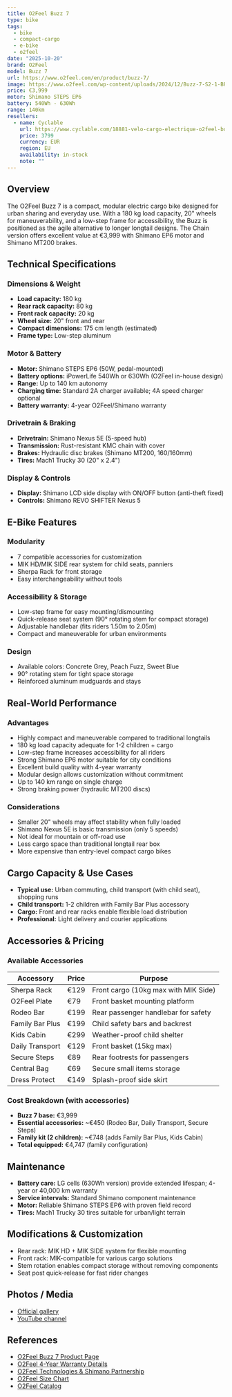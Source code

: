 ```yaml
---
title: O2Feel Buzz 7
type: bike
tags:
  - bike
  - compact-cargo
  - e-bike
  - o2feel
date: "2025-10-20"
brand: O2Feel
model: Buzz 7
url: https://www.o2feel.com/en/product/buzz-7/
image: https://www.o2feel.com/wp-content/uploads/2024/12/Buzz-7-S2-1-BP-1200x1200-1-800x800.jpg
price: €3,999
motor: Shimano STEPS EP6
battery: 540Wh - 630Wh
range: 140km
resellers:
  - name: Cyclable
    url: https://www.cyclable.com/18881-velo-cargo-electrique-o2feel-buzz-7.html
    price: 3799
    currency: EUR
    region: EU
    availability: in-stock
    note: ""
---
```


## Overview

The O2Feel Buzz 7 is a compact, modular electric cargo bike designed for urban sharing and everyday use. With a 180 kg load capacity, 20" wheels for maneuverability, and a low-step frame for accessibility, the Buzz is positioned as the agile alternative to longer longtail designs. The Chain version offers excellent value at €3,999 with Shimano EP6 motor and Shimano MT200 brakes.

## Technical Specifications

<!-- BIKE_SPECS_TABLE_START -->
<!-- BIKE_SPECS_TABLE_END -->

### Dimensions & Weight

- **Load capacity:** 180 kg
- **Rear rack capacity:** 80 kg
- **Front rack capacity:** 20 kg
- **Wheel size:** 20" front and rear
- **Compact dimensions:** 175 cm length (estimated)
- **Frame type:** Low-step aluminum

### Motor & Battery

- **Motor:** Shimano STEPS EP6 (50W, pedal-mounted)
- **Battery options:** iPowerLife 540Wh or 630Wh (O2Feel in-house design)
- **Range:** Up to 140 km autonomy
- **Charging time:** Standard 2A charger available; 4A speed charger optional
- **Battery warranty:** 4-year O2Feel/Shimano warranty

### Drivetrain & Braking

- **Drivetrain:** Shimano Nexus 5E (5-speed hub)
- **Transmission:** Rust-resistant KMC chain with cover
- **Brakes:** Hydraulic disc brakes (Shimano MT200, 160/160mm)
- **Tires:** Mach1 Trucky 30 (20" x 2.4")

### Display & Controls

- **Display:** Shimano LCD side display with ON/OFF button (anti-theft fixed)
- **Controls:** Shimano REVO SHIFTER Nexus 5

## E-Bike Features

### Modularity

- 7 compatible accessories for customization
- MIK HD/MIK SIDE rear system for child seats, panniers
- Sherpa Rack for front storage
- Easy interchangeability without tools

### Accessibility & Storage

- Low-step frame for easy mounting/dismounting
- Quick-release seat system (90° rotating stem for compact storage)
- Adjustable handlebar (fits riders 1.50m to 2.05m)
- Compact and maneuverable for urban environments

### Design

- Available colors: Concrete Grey, Peach Fuzz, Sweet Blue
- 90° rotating stem for tight space storage
- Reinforced aluminum mudguards and stays

## Real-World Performance

### Advantages

- Highly compact and maneuverable compared to traditional longtails
- 180 kg load capacity adequate for 1-2 children + cargo
- Low-step frame increases accessibility for all riders
- Strong Shimano EP6 motor suitable for city conditions
- Excellent build quality with 4-year warranty
- Modular design allows customization without commitment
- Up to 140 km range on single charge
- Strong braking power (hydraulic MT200 discs)

### Considerations

- Smaller 20" wheels may affect stability when fully loaded
- Shimano Nexus 5E is basic transmission (only 5 speeds)
- Not ideal for mountain or off-road use
- Less cargo space than traditional longtail rear box
- More expensive than entry-level compact cargo bikes

## Cargo Capacity & Use Cases

- **Typical use:** Urban commuting, child transport (with child seat), shopping runs
- **Child transport:** 1-2 children with Family Bar Plus accessory
- **Cargo:** Front and rear racks enable flexible load distribution
- **Professional:** Light delivery and courier applications

## Accessories & Pricing

### Available Accessories

| Accessory       | Price | Purpose                              |
| --------------- | ----- | ------------------------------------ |
| Sherpa Rack     | €129  | Front cargo (10kg max with MIK Side) |
| O2Feel Plate    | €79   | Front basket mounting platform       |
| Rodeo Bar       | €199  | Rear passenger handlebar for safety  |
| Family Bar Plus | €199  | Child safety bars and backrest       |
| Kids Cabin      | €299  | Weather-proof child shelter          |
| Daily Transport | €129  | Front basket (15kg max)              |
| Secure Steps    | €89   | Rear footrests for passengers        |
| Central Bag     | €69   | Secure small items storage           |
| Dress Protect   | €149  | Splash-proof side skirt              |

### Cost Breakdown (with accessories)

- **Buzz 7 base:** €3,999
- **Essential accessories:** ~€450 (Rodeo Bar, Daily Transport, Secure Steps)
- **Family kit (2 children):** ~€748 (adds Family Bar Plus, Kids Cabin)
- **Total equipped:** €4,747 (family configuration)

## Maintenance

- **Battery care:** LG cells (630Wh version) provide extended lifespan; 4-year or 40,000 km warranty
- **Service intervals:** Standard Shimano component maintenance
- **Motor:** Reliable Shimano STEPS EP6 with proven field record
- **Tires:** Mach1 Trucky 30 tires suitable for urban/light terrain

## Modifications & Customization

- Rear rack: MIK HD + MIK SIDE system for flexible mounting
- Front rack: MIK-compatible for various cargo solutions
- Stem rotation enables compact storage without removing components
- Seat post quick-release for fast rider changes

## Photos / Media

- [Official gallery](https://www.o2feel.com/en/product/buzz-7/)
- [YouTube channel](https://www.youtube.com/c/O2FeelBikes)

## References

- [O2Feel Buzz 7 Product Page](https://www.o2feel.com/en/product/buzz-7/)
- [O2Feel 4-Year Warranty Details](https://www.o2feel.com/en/4-year-warranty/)
- [O2Feel Technologies & Shimano Partnership](https://www.o2feel.com/en/o2feel-e-bikes-shimano/)
- [O2Feel Size Chart](https://www.o2feel.com/en/size-chart/)
- [O2Feel Catalog](https://www.o2feel.com/en/catalog/)
